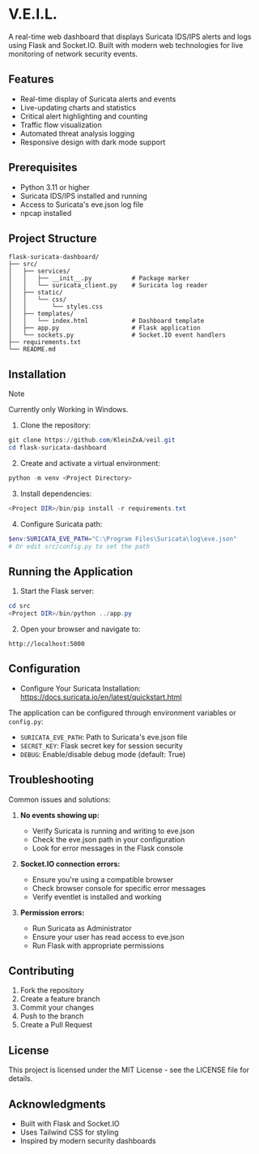 # V.E.I.L.

A real-time web dashboard that displays Suricata IDS/IPS alerts and logs using Flask and Socket.IO. Built with modern web technologies for live monitoring of network security events.

## Features

- Real-time display of Suricata alerts and events
- Live-updating charts and statistics
- Critical alert highlighting and counting
- Traffic flow visualization
- Automated threat analysis logging
- Responsive design with dark mode support

## Prerequisites

- Python 3.11 or higher
- Suricata IDS/IPS installed and running
- Access to Suricata's eve.json log file
- npcap installed

## Project Structure

```
flask-suricata-dashboard/
├── src/
│   ├── services/
│   │   ├── __init__.py           # Package marker
│   │   └── suricata_client.py    # Suricata log reader
│   ├── static/
│   │   └── css/
│   │       └── styles.css
│   ├── templates/
│   │   └── index.html            # Dashboard template
│   ├── app.py                    # Flask application
│   └── sockets.py                # Socket.IO event handlers
├── requirements.txt
└── README.md
```

## Installation

> [!NOTE]
> Currently only Working in Windows.

1. Clone the repository:
```powershell
git clone https://github.com/KleinZxA/veil.git
cd flask-suricata-dashboard
```

2. Create and activate a virtual environment:
```powershell
python -m venv <Project Directory>
```

3. Install dependencies:
```powershell
<Project DIR>/bin/pip install -r requirements.txt
```

4. Configure Suricata path:
```powershell
$env:SURICATA_EVE_PATH="C:\Program Files\Suricata\log\eve.json"
# Or edit src/config.py to set the path
```

## Running the Application

1. Start the Flask server:
```powershell
cd src
<Project DIR>/bin/python ../app.py
```

2. Open your browser and navigate to:
```
http://localhost:5000
```

## Configuration
- Configure Your Suricata Installation: https://docs.suricata.io/en/latest/quickstart.html

The application can be configured through environment variables or `config.py`:

- `SURICATA_EVE_PATH`: Path to Suricata's eve.json file
- `SECRET_KEY`: Flask secret key for session security
- `DEBUG`: Enable/disable debug mode (default: True)

## Troubleshooting

Common issues and solutions:

1. **No events showing up:**
   - Verify Suricata is running and writing to eve.json
   - Check the eve.json path in your configuration
   - Look for error messages in the Flask console

2. **Socket.IO connection errors:**
   - Ensure you're using a compatible browser
   - Check browser console for specific error messages
   - Verify eventlet is installed and working

3. **Permission errors:**
   - Run Suricata as Administrator
   - Ensure your user has read access to eve.json
   - Run Flask with appropriate permissions

## Contributing

1. Fork the repository
2. Create a feature branch
3. Commit your changes
4. Push to the branch
5. Create a Pull Request

## License

This project is licensed under the MIT License - see the LICENSE file for details.

## Acknowledgments

- Built with Flask and Socket.IO
- Uses Tailwind CSS for styling
- Inspired by modern security dashboards
